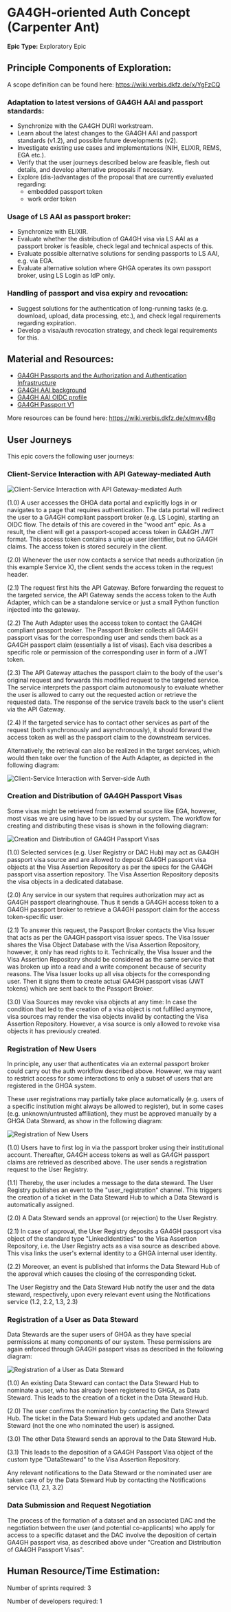 # GA4GH-oriented Auth Concept (Carpenter Ant) 

**Epic Type:** Exploratory Epic

## Principle Components of Exploration:

A scope definition can be found here: https://wiki.verbis.dkfz.de/x/YgFzCQ

### Adaptation to latest versions of GA4GH AAI and passport standards:

- Synchronize with the GA4GH DURI workstream.
- Learn about the latest changes to the GA4GH AAI and passport standards (v1.2), and possible future developments (v2).
- Investigate existing use cases and implementations (NIH, ELIXIR, REMS, EGA etc.).
- Verify that the user journeys described below are feasible, flesh out details, and develop alternative proposals if necessary.
- Explore (dis-)advantages of the proposal that are currently evaluated regarding:
  - embedded passport token
  - work order token

### Usage of LS AAI as passport broker:

- Synchronize with ELIXIR.
- Evaluate whether the distribution of GA4GH visa via LS AAI as a passport broker is feasible, check legal and technical aspects of this.
- Evaluate possible alternative solutions for sending passports to LS AAI, e.g. via EGA.
- Evaluate alternative solution where GHGA operates its own passport broker, using LS Login as IdP only.

### Handling of passport and visa expiry and revocation:

- Suggest solutions for the authentication of long-running tasks (e.g. download, upload, data processing, etc.), and check legal requirements regarding expiration.
- Develop a visa/auth revocation strategy, and check legal requirements for this.

## Material and Resources:

- [GA4GH Passports and the Authorization and Authentication Infrastructure](https://www.ga4gh.org/news/ga4gh-passports-and-the-authorization-and-authentication-infrastructure/)
- [GA4GH AAI background](https://ga4gh.github.io/data-security/1.2-draft-main/aai-introduction)
- [GA4GH AAI OIDC profile](https://ga4gh.github.io/data-security/1.2-draft-main/aai-openid-connect-profile)
- [GA4GH Passport V1](https://github.com/ga4gh-duri/ga4gh-duri.github.io/blob/master/researcher_ids/ga4gh_passport_v1.md#ga4gh-passport)

More resources can be found here: https://wiki.verbis.dkfz.de/x/mwv4Bg

## User Journeys

This epic covers the following user journeys:

### Client-Service Interaction with API Gateway-mediated Auth

![Client-Service Interaction with API Gateway-mediated Auth](./images/user_journey_1.jpg)

(1.0) A user accesses the GHGA data portal and explicitly logs in or navigates to a page that requires authentication. The data portal will redirect the user to a GA4GH compliant passport broker (e.g. LS Login), starting an OIDC flow. The details of this are covered in the "wood ant" epic. As a result, the client will get a passport-scoped access token in GA4GH JWT format. This access token contains a unique user identifier, but no GA4GH claims. The access token is stored securely in the client.

(2.0) Whenever the user now contacts a service that needs authorization (in this example Service X), the client sends the access token in the request header.

(2.1) The request first hits the API Gateway. Before forwarding the request to the targeted service, the API Gateway sends the access token to the Auth Adapter, which can be a standalone service or just a small Python function injected into the gateway.

(2.2) The Auth Adapter uses the access token to contact the GA4GH compliant passport broker. The Passport Broker collects all GA4GH passport visas for the corresponding user and sends them back as a GA4GH passport claim (essentially a list of visas). Each visa describes a specific role or permission of the corresponding user in form of a JWT token.

(2.3) The API Gateway attaches the passport claim to the body of the user's original request and forwards this modified request to the targeted service. The service interprets the passport claim autonomously to evaluate whether the user is allowed to carry out the requested action or retrieve the requested data. The response of the service travels back to the user's client via the API Gateway.

(2.4) If the targeted service has to contact other services as part of the request (both synchronously and asynchronously), it should forward the access token as well as the passport claim to the downstream services.

Alternatively, the retrieval can also be realized in the target services, which would then take over the function of the Auth Adapter, as depicted in the following diagram:

![Client-Service Interaction with Server-side Auth](./images/user_journey_2.jpg)

### Creation and Distribution of GA4GH Passport Visas

Some visas might be retrieved from an external source like EGA, however, most visas we are using have to be issued by our system. The workflow for creating and distributing these visas is shown in the following diagram:

![Creation and Distribution of GA4GH Passport Visas](./images/user_journey_3.jpg)

(1.0) Selected services (e.g. User Registry or DAC Hub) may act as GA4GH passport visa source and are allowed to deposit GA4GH passport visa objects at the Visa Assertion Repository as per the specs for the GA4GH passport visa assertion repository. The Visa Assertion Repository deposits the visa objects in a dedicated database.

(2.0) Any service in our system that requires authorization may act as GA4GH passport clearinghouse. Thus it sends a GA4GH access token to a GA4GH passport broker to retrieve a GA4GH passport claim for the access token-specific user.

(2.1) To answer this request, the Passport Broker contacts the Visa Issuer that acts as per the GA4GH passport visa issuer specs. The Visa Issuer shares the Visa Object Database with the Visa Assertion Repository, however, it only has read rights to it. Technically, the Visa Issuer and the Visa Assertion Repository should be considered as the same service that was broken up into a read and a write component because of security reasons. The Visa Issuer looks up all visa objects for the corresponding user. Then it signs them to create actual GA4GH passport visas (JWT tokens) which are sent back to the Passport Broker.

(3.0) Visa Sources may revoke visa objects at any time: In case the condition that led to the creation of a visa object is not fulfilled anymore, visa sources may render the visa objects invalid by contacting the Visa Assertion Repository. However, a visa source is only allowed to revoke visa objects it has previously created.

### Registration of New Users

In principle, any user that authenticates via an external passport broker could carry out the auth workflow described above. However, we may want to restrict access for some interactions to only a subset of users that are registered in the GHGA system.

These user registrations may partially take place automatically (e.g. users of a specific institution might always be allowed to register), but in some cases (e.g. unknown/untrusted affiliation), they must be approved manually by a GHGA Data Steward, as show in the following diagram:

![Registration of New Users](./images/user_journey_4.jpg)

(1.0) Users have to first log in via the passport broker using their institutional account. Thereafter, GA4GH access tokens as well as GA4GH passport claims are retrieved as described above. The user sends a registration request to the User Registry.

(1.1) Thereby, the user includes a message to the data steward. The User Registry publishes an event to the "user_registration" channel. This triggers the creation of a ticket in the Data Steward Hub to which a Data Steward is automatically assigned.

(2.0) A Data Steward sends an approval (or rejection) to the User Registry.

(2.1) In case of approval, the User Registry deposits a GA4GH passport visa object of the standard type "LinkedIdentities" to the Visa Assertion Repository, i.e. the User Registry acts as a visa source as described above. This visa links the user's external identity to a GHGA internal user identity.

(2.2) Moreover, an event is published that informs the Data Steward Hub of the approval which causes the closing of the corresponding ticket.

The User Registry and the Data Steward Hub notify the user and the data steward, respectively, upon every relevant event using the Notifications service (1.2, 2.2, 1.3, 2.3)

### Registration of a User as Data Steward

Data Stewards are the super users of GHGA as they have special permissions at many components of our system. These permissions are again enforced through GA4GH passport visas as described in the following diagram:

![Registration of a User as Data Steward](./images/user_journey_5.jpg)

(1.0) An existing Data Steward can contact the Data Steward Hub to nominate a user, who has already been registered to GHGA, as Data Steward. This leads to the creation of a ticket in the Data Steward Hub.

(2.0) The user confirms the nomination by contacting the Data Steward Hub. The ticket in the Data Steward Hub gets updated and another Data Steward (not the one who nominated the user) is assigned.

(3.0) The other Data Steward sends an approval to the Data Steward Hub.

(3.1) This leads to the deposition of a GA4GH Passport Visa object of the custom type "DataSteward" to the Visa Assertion Repository.

Any relevant notifications to the Data Steward or the nominated user are taken care of by the Data Steward Hub by contacting the Notifications service (1.1, 2.1, 3.2)

### Data Submission and Request Negotiation

The process of the formation of a dataset and an associated DAC and the negotiation between the user (and potential co-applicants) who apply for access to a specific dataset and the DAC involve the deposition of certain GA4GH passport visa, as described above under "Creation and Distribution of GA4GH Passport Visas".

## Human Resource/Time Estimation:

Number of sprints required: 3

Number of developers required: 1
